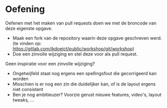 # Oefening

Oefenen met het maken van pull requests doen we met de broncode van deze eigenste opgave.

* Maak een fork van de repository waarin deze opgave geschreven werd. (te vinden op: https://gitlab.com/ikdoeict/public/workshop/git/workshop) 
* Doe een zinvolle wijziging en stel deze voor als pull request.

Geen inspiratie voor een zinvolle wijziging?

* Ongetwijfeld staat nog ergens een spellingsfout die gecorrigeerd kan worden
* Misschien is er nog een zin die duidelijker kan, of is de layout ergens niet consistent
* Ben je nog ambitieuzer? Voorzie gerust nieuwe features, video's, layout tweaks, ...

